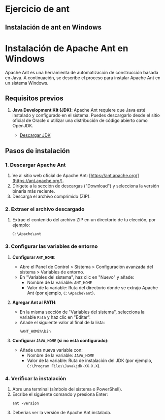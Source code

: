 # Ejercicio de ant

## Instalación de ant en Windows

# Instalación de Apache Ant en Windows

Apache Ant es una herramienta de automatización de construcción basada en Java. A continuación, se describe el proceso para instalar Apache Ant en un sistema Windows.

## Requisitos previos
1. **Java Development Kit (JDK)**: Apache Ant requiere que Java esté instalado y configurado en el sistema. Puedes descargarlo desde el sitio oficial de Oracle o utilizar una distribución de código abierto como OpenJDK.
   
   - [Descargar JDK](https://www.oracle.com/java/technologies/javase-downloads.html)

## Pasos de instalación

### 1. Descargar Apache Ant
1. Ve al sitio web oficial de Apache Ant: [https://ant.apache.org/](https://ant.apache.org/).
2. Dirígete a la sección de descargas ("Download") y selecciona la versión binaria más reciente.
3. Descarga el archivo comprimido (ZIP).

### 2. Extraer el archivo descargado
1. Extrae el contenido del archivo ZIP en un directorio de tu elección, por ejemplo:
   ```
   C:\Apache\ant
   ```

### 3. Configurar las variables de entorno

1. **Configurar `ANT_HOME`**:
   - Abre el Panel de Control > Sistema > Configuración avanzada del sistema > Variables de entorno.
   - En "Variables del sistema", haz clic en "Nuevo" y añade:
     - Nombre de la variable: `ANT_HOME`
     - Valor de la variable: Ruta del directorio donde se extrajo Apache Ant (por ejemplo, `C:\Apache\ant`).

2. **Agregar Ant al PATH**:
   - En la misma sección de "Variables del sistema", selecciona la variable `Path` y haz clic en "Editar".
   - Añade el siguiente valor al final de la lista:
     ```
     %ANT_HOME%\bin
     ```

3. **Configurar `JAVA_HOME` (si no está configurado)**:
   - Añade una nueva variable con:
     - Nombre de la variable: `JAVA_HOME`
     - Valor de la variable: Ruta de instalación del JDK (por ejemplo, `C:\Program Files\Java\jdk-XX.X.X`).

### 4. Verificar la instalación
1. Abre una terminal (símbolo del sistema o PowerShell).
2. Escribe el siguiente comando y presiona Enter:
   ```
   ant -version
   ```
3. Deberías ver la versión de Apache Ant instalada.


